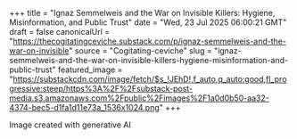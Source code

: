 +++
title = "Ignaz Semmelweis and the War on Invisible Killers: Hygiene, Misinformation, and Public Trust"
date = "Wed, 23 Jul 2025 06:00:21 GMT"
draft = false
canonicalUrl = "https://thecogitatingceviche.substack.com/p/ignaz-semmelweis-and-the-war-on-invisible"
source = "Cogitating-ceviche"
slug = "ignaz-semmelweis-and-the-war-on-invisible-killers-hygiene-misinformation-and-public-trust"
featured_image = "https://substackcdn.com/image/fetch/$s_!JEhD!,f_auto,q_auto:good,fl_progressive:steep/https%3A%2F%2Fsubstack-post-media.s3.amazonaws.com%2Fpublic%2Fimages%2F1a0d0b50-aa32-4374-bec5-d1fa1d11e73a_1536x1024.png"
+++

Image created with generative AI
